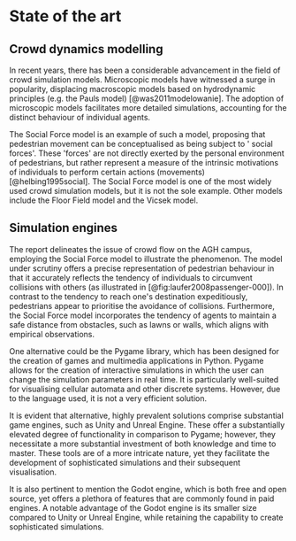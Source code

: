# State of the art

## Crowd dynamics modelling

In recent years, there has been a considerable advancement in the field of crowd simulation models. Microscopic models have witnessed a
surge in popularity, displacing macroscopic models based on hydrodynamic principles (e.g. the Pauls model) [@was2011modelowanie]. The
adoption of microscopic models facilitates more detailed simulations, accounting for the distinct behaviour of individual agents.

The Social Force model is an example of such a model, proposing that pedestrian movement can be conceptualised as being subject to '
social forces'. These 'forces' are not directly exerted by the personal environment of pedestrians, but rather represent a measure of
the intrinsic motivations of individuals to perform certain actions (movements) [@helbing1995social]. The Social Force model is one of
the most widely used crowd simulation models, but it is not the sole example. Other models include the Floor Field model and the Vicsek
model.

## Simulation engines

The report delineates the issue of crowd flow on the AGH campus, employing the Social Force model to illustrate the phenomenon. The
model under scrutiny offers a precise representation of pedestrian behaviour in that it accurately reflects the tendency of individuals
to circumvent collisions with others (as illustrated in [@fig:laufer2008passenger-000]). In contrast to the tendency to reach one's
destination expeditiously, pedestrians appear to prioritise the avoidance of collisions. Furthermore, the Social Force model
incorporates the tendency of agents to maintain a safe distance from obstacles, such as lawns or walls, which aligns with empirical
observations.

One alternative could be the Pygame library, which has been designed for the creation of games and multimedia applications in Python.
Pygame allows for the creation of interactive simulations in which the user can change the simulation parameters in real time. It is
particularly well-suited for visualising cellular automata and other discrete systems. However, due to the language used, it is not a
very efficient solution.

It is evident that alternative, highly prevalent solutions comprise substantial game engines, such as Unity and Unreal Engine. These
offer a substantially elevated degree of functionality in comparison to Pygame; however, they necessitate a more substantial investment
of both knowledge and time to master. These tools are of a more intricate nature, yet they facilitate the development of sophisticated
simulations and their subsequent visualisation.

It is also pertinent to mention the Godot engine, which is both free and open source, yet offers a plethora of features that are
commonly found in paid engines. A notable advantage of the Godot engine is its smaller size compared to Unity or Unreal Engine, while
retaining the capability to create sophisticated simulations.
